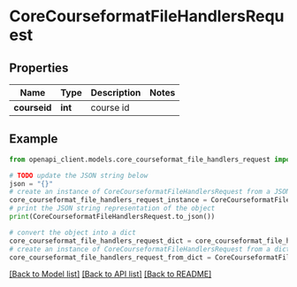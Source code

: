 # CoreCourseformatFileHandlersRequest


## Properties

Name | Type | Description | Notes
------------ | ------------- | ------------- | -------------
**courseid** | **int** | course id | 

## Example

```python
from openapi_client.models.core_courseformat_file_handlers_request import CoreCourseformatFileHandlersRequest

# TODO update the JSON string below
json = "{}"
# create an instance of CoreCourseformatFileHandlersRequest from a JSON string
core_courseformat_file_handlers_request_instance = CoreCourseformatFileHandlersRequest.from_json(json)
# print the JSON string representation of the object
print(CoreCourseformatFileHandlersRequest.to_json())

# convert the object into a dict
core_courseformat_file_handlers_request_dict = core_courseformat_file_handlers_request_instance.to_dict()
# create an instance of CoreCourseformatFileHandlersRequest from a dict
core_courseformat_file_handlers_request_from_dict = CoreCourseformatFileHandlersRequest.from_dict(core_courseformat_file_handlers_request_dict)
```
[[Back to Model list]](../README.md#documentation-for-models) [[Back to API list]](../README.md#documentation-for-api-endpoints) [[Back to README]](../README.md)


